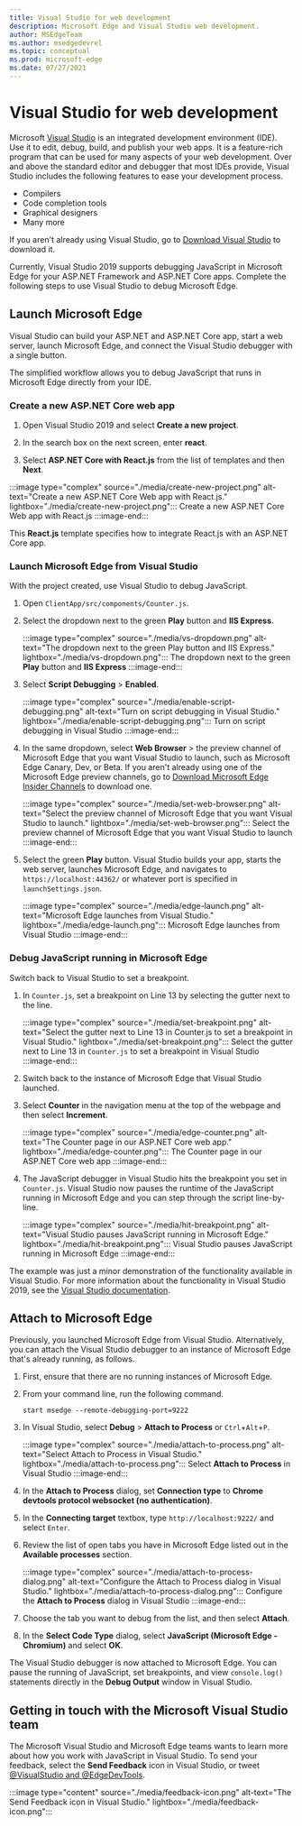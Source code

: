 ```yaml
---
title: Visual Studio for web development
description: Microsoft Edge and Visual Studio web development.
author: MSEdgeTeam
ms.author: msedgedevrel
ms.topic: conceptual
ms.prod: microsoft-edge
ms.date: 07/27/2021
---
```

# Visual Studio for web development

Microsoft [Visual Studio](https://visualstudio.microsoft.com/vs) is an integrated development environment (IDE).   Use it to edit, debug, build, and publish your web apps.  It is a feature-rich program that can be used for many aspects of your web development.  Over and above the standard editor and debugger that most IDEs provide, Visual Studio includes the following features to ease your development process.

*   Compilers
*   Code completion tools
*   Graphical designers
*   Many more

If you aren't already using Visual Studio, go to [Download Visual Studio](https://visualstudio.microsoft.com/downloads) to download it.

Currently, Visual Studio 2019 supports debugging JavaScript in Microsoft Edge for your ASP.NET Framework and ASP.NET Core apps.  Complete the following steps to use Visual Studio to debug Microsoft Edge.


<!-- ====================================================================== -->
## Launch Microsoft Edge

Visual Studio can build your ASP.NET and ASP.NET Core app, start a web server, launch Microsoft Edge, and connect the Visual Studio debugger with a single button.

The simplified workflow allows you to debug JavaScript that runs in Microsoft Edge directly from your IDE.

### Create a new ASP.NET Core web app

1.  Open Visual Studio 2019 and select **Create a new project**.

1.  In the search box on the next screen, enter **react**.

1.  Select **ASP.NET Core with React.js** from the list of templates and then **Next**.

:::image type="complex" source="./media/create-new-project.png" alt-text="Create a new ASP.NET Core Web app with React.js." lightbox="./media/create-new-project.png":::
   Create a new ASP.NET Core Web app with React.js
:::image-end:::

This **React.js** template specifies how to integrate React.js with an ASP.NET Core app.

### Launch Microsoft Edge from Visual Studio

With the project created, use Visual Studio to debug JavaScript.

1.  Open `ClientApp/src/components/Counter.js`.

1.  Select the dropdown next to the green **Play** button and **IIS Express**.

    :::image type="complex" source="./media/vs-dropdown.png" alt-text="The dropdown next to the green Play button and IIS Express." lightbox="./media/vs-dropdown.png":::
       The dropdown next to the green **Play** button and **IIS Express**
    :::image-end:::

1.  Select **Script Debugging** > **Enabled**.

    :::image type="complex" source="./media/enable-script-debugging.png" alt-text="Turn on script debugging in Visual Studio." lightbox="./media/enable-script-debugging.png":::
       Turn on script debugging in Visual Studio
    :::image-end:::

1.  In the same dropdown, select **Web Browser** > the preview channel of Microsoft Edge that you want Visual Studio to launch, such as Microsoft Edge Canary, Dev, or Beta.  If you aren't already using one of the Microsoft Edge preview channels, go to [Download Microsoft Edge Insider Channels](https://www.microsoftedgeinsider.com/download) to download one.

    :::image type="complex" source="./media/set-web-browser.png" alt-text="Select the preview channel of Microsoft Edge that you want Visual Studio to launch." lightbox="./media/set-web-browser.png":::
       Select the preview channel of Microsoft Edge that you want Visual Studio to launch
    :::image-end:::

1.  Select the green **Play** button.  Visual Studio builds your app, starts the web server, launches Microsoft Edge, and navigates to `https://localhost:44362/` or whatever port is specified in `launchSettings.json`.

    :::image type="complex" source="./media/edge-launch.png" alt-text="Microsoft Edge launches from Visual Studio." lightbox="./media/edge-launch.png":::
       Microsoft Edge launches from Visual Studio
    :::image-end:::

### Debug JavaScript running in Microsoft Edge

Switch back to Visual Studio to set a breakpoint.

1.  In `Counter.js`, set a breakpoint on Line 13 by selecting the gutter next to the line.

    :::image type="complex" source="./media/set-breakpoint.png" alt-text="Select the gutter next to Line 13 in Counter.js to set a breakpoint in Visual Studio." lightbox="./media/set-breakpoint.png":::
       Select the gutter next to Line 13 in `Counter.js` to set a breakpoint in Visual Studio
    :::image-end:::

1.  Switch back to the instance of Microsoft Edge that Visual Studio launched.

1.  Select **Counter** in the navigation menu at the top of the webpage and then select **Increment**.

    :::image type="complex" source="./media/edge-counter.png" alt-text="The Counter page in our ASP.NET Core web app." lightbox="./media/edge-counter.png":::
       The Counter page in our ASP.NET Core web app
    :::image-end:::

1.  The JavaScript debugger in Visual Studio hits the breakpoint you set in `Counter.js`.  Visual Studio now pauses the runtime of the JavaScript running in Microsoft Edge and you can step through the script line-by-line.

    :::image type="complex" source="./media/hit-breakpoint.png" alt-text="Visual Studio pauses JavaScript running in Microsoft Edge." lightbox="./media/hit-breakpoint.png":::
       Visual Studio pauses JavaScript running in Microsoft Edge
    :::image-end:::

The example was just a minor demonstration of the functionality available in Visual Studio.  For more information about the functionality in Visual Studio 2019, see the [Visual Studio documentation](/visualstudio/windows/index).


<!-- ====================================================================== -->
## Attach to Microsoft Edge

Previously, you launched Microsoft Edge from Visual Studio.  Alternatively, you can attach the Visual Studio debugger to an instance of Microsoft Edge that's already running, as follows.

1.  First, ensure that there are no running instances of Microsoft Edge.

1.  From your command line, run the following command.

    ```console
    start msedge --remote-debugging-port=9222
    ```

1.  In Visual Studio, select **Debug** > **Attach to Process** or `Ctrl`+`Alt`+`P`.

    :::image type="complex" source="./media/attach-to-process.png" alt-text="Select Attach to Process in Visual Studio." lightbox="./media/attach-to-process.png":::
       Select **Attach to Process** in Visual Studio
    :::image-end:::

1.  In the **Attach to Process** dialog, set **Connection type** to **Chrome devtools protocol websocket (no authentication)**.

1.  In the **Connecting target** textbox, type `http://localhost:9222/` and select `Enter`.

1.  Review the list of open tabs you have in Microsoft Edge listed out in the **Available processes** section.

    :::image type="complex" source="./media/attach-to-process-dialog.png" alt-text="Configure the Attach to Process dialog in Visual Studio." lightbox="./media/attach-to-process-dialog.png":::
       Configure the **Attach to Process** dialog in Visual Studio
    :::image-end:::

1.  Choose the tab you want to debug from the list, and then select **Attach**.

1.  In the **Select Code Type** dialog, select **JavaScript (Microsoft Edge - Chromium)** and select **OK**.

The Visual Studio debugger is now attached to Microsoft Edge.  You can pause the running of JavaScript, set breakpoints, and view `console.log()` statements directly in the **Debug Output** window in Visual Studio.


<!-- ====================================================================== -->
## Getting in touch with the Microsoft Visual Studio team

The Microsoft Visual Studio and Microsoft Edge teams wants to learn more about how you work with JavaScript in Visual Studio.  To send your feedback, select the **Send Feedback** icon in Visual Studio, or tweet [@VisualStudio and @EdgeDevTools](https://twitter.com/intent/tweet?text=@VisualStudio+@EdgeDevTools).

:::image type="content" source="./media/feedback-icon.png" alt-text="The Send Feedback icon in Visual Studio." lightbox="./media/feedback-icon.png":::
